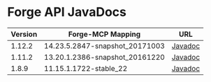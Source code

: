 # Forge API JavaDocs

| Version | Forge-MCP Mapping       | URL   |
| ------- | ------------------- | ----- |
| 1.12.2   | 14.23.5.2847-snapshot_20171003  | [Javadoc](https://alexyao2015.github.io/Forge-API-JavaDocs/javadoc/1.12.2-14.23.5.2847-snapshot_20171003)  |
| 1.11.2  | 13.20.1.2386-snapshot_20161220 | [Javadoc](https://alexyao2015.github.io/Forge-API-JavaDocs/javadoc/1.11.2-13.20.1.2386-snapshot_20161220) |
| 1.8.9  | 11.15.1.1722-stable_22 | [Javadoc](https://alexyao2015.github.io/Forge-API-JavaDocs/javadoc/1.8.9-11.15.1.1722-stable_22/) |